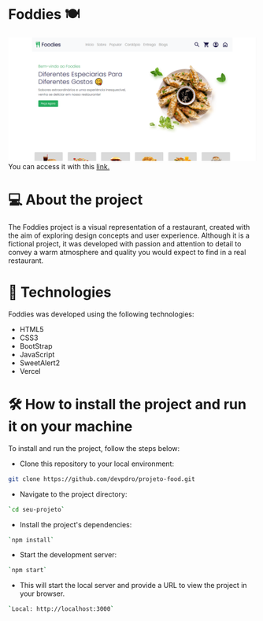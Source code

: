 # Foddies 🍽️
![Alt text](images/readme/post1.png)
You can access it with this [link.](https://projeto-food-two.vercel.app/)
# 💻 About the project 
The Foddies project is a visual representation of a restaurant, created with the aim of exploring design concepts and user experience. Although it is a fictional project, it was developed with passion and attention to detail to convey a warm atmosphere and quality you would expect to find in a real restaurant.
# 🚀 Technologies 
Foddies was developed using the following technologies:

- HTML5
- CSS3
- BootStrap
- JavaScript
- SweetAlert2
- Vercel
# 🛠️ How to install the project and run it on your machine
To install and run the project, follow the steps below:

- Clone this repository to your local environment:
```bash
git clone https://github.com/devpdro/projeto-food.git
```
- Navigate to the project directory:
```bash
`cd seu-projeto`
```
- Install the project's dependencies:
```bash
`npm install`
```
- Start the development server:
```bash
`npm start`
```
- This will start the local server and provide a URL to view the project in your browser.
```bash
`Local: http://localhost:3000`
```
